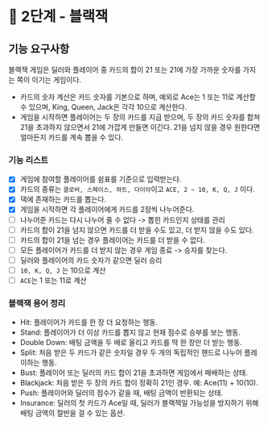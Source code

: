 # 🚀 2단계 - 블랙잭

## 기능 요구사항

블랙잭 게임은 딜러와 플레이어 중 카드의 합이 21 또는 21에 가장 가까운 숫자를 가지는 쪽이 이기는 게임이다.

- 카드의 숫자 계산은 카드 숫자를 기본으로 하며, 예외로 Ace는 1 또는 11로 계산할 수 있으며, King, Queen, Jack은 각각 10으로 계산한다.
- 게임을 시작하면 플레이어는 두 장의 카드를 지급 받으며, 두 장의 카드 숫자를 합쳐 21을 초과하지 않으면서 21에 가깝게 만들면 이긴다. 21을 넘지 않을 경우 원한다면 얼마든지 카드를 계속 뽑을 수 있다.

### 기능 리스트

- [x] 게임에 참여할 플레이어를 쉼표를 기준으로 입력받는다.
- [x] 카드의 종류는 `클로버, 스페이스, 하트, 다이아`이고 `ACE, 2 ~ 10, K, Q, J` 이다.
- [x] 덱에 존재하는 카드를 뽑는다.
- [x] 게임을 시작하면 각 플레이어에게 카드를 2장씩 나누어준다.
- [ ] 나누어준 카드는 다시 나누어 줄 수 없다 -> 뽑힌 카드인지 상태를 관리 
- [ ] 카드의 합이 21을 넘지 않으면 카드를 더 받을 수도 있고, 더 받지 않을 수도 있다.
- [ ] 카드의 합이 21을 넘는 경우 플레이어는 카드를 더 받을 수 없다.
- [ ] 모든 플레이어가 카드를 더 받지 않는 경우 게임 종료 -> 승자를 찾는다.
- [ ] 딜러와 플레이어의 카드 숫자가 같으면 딜러 승리
- [ ] `10, K, Q, J` 는 10으로 계산
- [ ] `ACE`는 1 또는 11로 계산

### 블랙잭 용어 정리

- Hit: 플레이어가 카드를 한 장 더 요청하는 행동.
- Stand: 플레이어가 더 이상 카드를 뽑지 않고 현재 점수로 승부를 보는 행동.
- Double Down: 배팅 금액을 두 배로 올리고 카드를 딱 한 장만 더 받는 행동.
- Split: 처음 받은 두 카드가 같은 숫자일 경우 두 개의 독립적인 핸드로 나누어 플레이하는 행동.
- Bust: 플레이어 또는 딜러의 카드 합이 21을 초과하면 게임에서 패배하는 상태.
- Blackjack: 처음 받은 두 장의 카드 합이 정확히 21인 경우. 예: Ace(11) + 10(10).
- Push: 플레이어와 딜러의 점수가 같을 때, 배팅 금액이 반환되는 상태.
- Insurance: 딜러의 첫 카드가 Ace일 때, 딜러가 블랙잭일 가능성을 방지하기 위해 배팅 금액의 절반을 걸 수 있는 옵션.